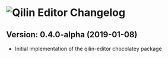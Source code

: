 # ![Qilin Editor Changelog](https://img.shields.io/badge/Qilin%20Editor-Package%20Changelog-blue.svg?style=for-the-badge)

## Version: 0.4.0-alpha (2019-01-08)

- Initial implementation of the qilin-editor chocolatey package
